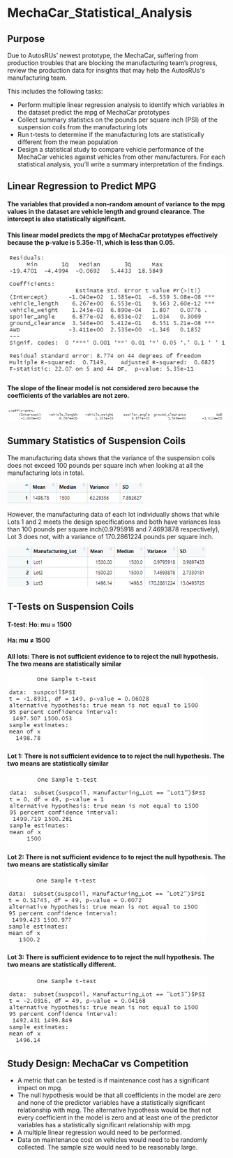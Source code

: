 # MechaCar_Statistical_Analysis
## Purpose
Due to AutosRUs’ newest prototype, the MechaCar, suffering from production troubles that are blocking the manufacturing team’s progress, review the production data for insights that may help the AutosRUs's manufacturing team.

This includes the following tasks:

- Perform multiple linear regression analysis to identify which variables in the dataset predict the mpg of MechaCar prototypes
- Collect summary statistics on the pounds per square inch (PSI) of the suspension coils from the manufacturing lots
- Run t-tests to determine if the manufacturing lots are statistically different from the mean population
- Design a statistical study to compare vehicle performance of the MechaCar vehicles against vehicles from other manufacturers. For each statistical analysis, you’ll write a summary interpretation of the findings.


## Linear Regression to Predict MPG
#### The variables that provided a non-random amount of variance to the mpg values in the dataset are vehicle length and ground clearance. The intercept is also statistically significant.

#### This linear model predicts the mpg of MechaCar prototypes effectively because the p-value is 5.35e-11, which is less than 0.05.

![Del1.2](./Screenshots/del1.2.png)

#### The slope of the linear model is not considered zero because the coefficients of the variables are not zero.

![Del1.1](./Screenshots/del1.1.png)

## Summary Statistics of Suspension Coils
The manufacturing data shows that the variance of the suspension coils does not exceed 100 pounds per square inch when looking at all the manufacturing lots in total.

![Del2.2](./Screenshots/del2.2.png)

However, the manufacturing data of each lot individually shows that while Lots 1 and 2 meets the design specifications and both have variances less than 100 pounds per square inch(0.9795918 and 7.4693878 respectively), Lot 3 does not, with a variance of 170.2861224 pounds per square inch.

![Del2.1](./Screenshots/del2.1.png)

## T-Tests on Suspension Coils
#### T-test: Ho: mu = 1500
#### Ha: mu ≠ 1500

#### All lots: There is not sufficient evidence to to reject the null hypothesis. The two means are statistically similar
![Del3.1](./Screenshots/del3.1.png)

#### Lot 1: There is not sufficient evidence to to reject the null hypothesis. The two means are statistically similar
![Del3.2](./Screenshots/del3.2.png)

#### Lot 2: There is not sufficient evidence to to reject the null hypothesis. The two means are statistically similar
![Del3.3](./Screenshots/del3.3.png)

#### Lot 3: There is sufficient evidence to to reject the null hypothesis. The two means are statistically different.
![Del3.4](./Screenshots/del3.4.png)

## Study Design: MechaCar vs Competition
 - A metric that can be tested is if maintenance cost has a significant impact on mpg.
 - The null hypothesis would be that all coefficients in the model are zero and none of the predictor variables have a statistically significant relationship with mpg. The alternative hypothesis would be that not every coefficient in the model is zero and at least one of the predictor variables has a statistically significant relationship with mpg.
 - A multiple linear regression would need to be performed.
 - Data on maintenance cost on vehicles would need to be randomly collected. The sample size would need to be reasonably large.
